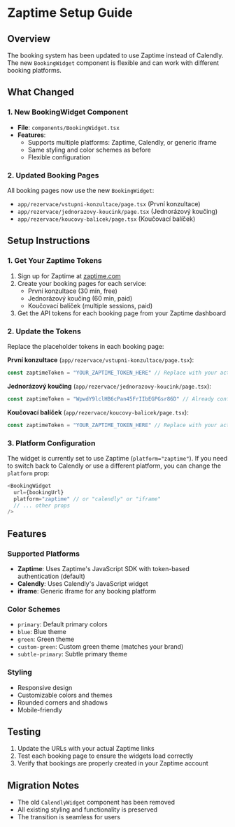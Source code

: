 # Zaptime Setup Guide

## Overview
The booking system has been updated to use Zaptime instead of Calendly. The new `BookingWidget` component is flexible and can work with different booking platforms.

## What Changed

### 1. New BookingWidget Component
- **File**: `components/BookingWidget.tsx`
- **Features**:
  - Supports multiple platforms: Zaptime, Calendly, or generic iframe
  - Same styling and color schemes as before
  - Flexible configuration

### 2. Updated Booking Pages
All booking pages now use the new `BookingWidget`:
- `app/rezervace/vstupni-konzultace/page.tsx` (První konzultace)
- `app/rezervace/jednorazovy-koucink/page.tsx` (Jednorázový koučing)
- `app/rezervace/koucovy-balicek/page.tsx` (Koučovací balíček)

## Setup Instructions

### 1. Get Your Zaptime Tokens
1. Sign up for Zaptime at [zaptime.com](https://zaptime.com)
2. Create your booking pages for each service:
   - První konzultace (30 min, free)
   - Jednorázový koučing (60 min, paid)
   - Koučovací balíček (multiple sessions, paid)
3. Get the API tokens for each booking page from your Zaptime dashboard

### 2. Update the Tokens
Replace the placeholder tokens in each booking page:

**První konzultace** (`app/rezervace/vstupni-konzultace/page.tsx`):
```typescript
const zaptimeToken = "YOUR_ZAPTIME_TOKEN_HERE" // Replace with your actual Zaptime token
```

**Jednorázový koučing** (`app/rezervace/jednorazovy-koucink/page.tsx`):
```typescript
const zaptimeToken = "WpwdY9lclHB6cPan45FrIIbEGPGsr86D" // Already configured
```

**Koučovací balíček** (`app/rezervace/koucovy-balicek/page.tsx`):
```typescript
const zaptimeToken = "YOUR_ZAPTIME_TOKEN_HERE" // Replace with your actual Zaptime token
```

### 3. Platform Configuration
The widget is currently set to use Zaptime (`platform="zaptime"`). If you need to switch back to Calendly or use a different platform, you can change the `platform` prop:

```typescript
<BookingWidget 
  url={bookingUrl}
  platform="zaptime" // or "calendly" or "iframe"
  // ... other props
/>
```

## Features

### Supported Platforms
- **Zaptime**: Uses Zaptime's JavaScript SDK with token-based authentication (default)
- **Calendly**: Uses Calendly's JavaScript widget
- **iframe**: Generic iframe for any booking platform

### Color Schemes
- `primary`: Default primary colors
- `blue`: Blue theme
- `green`: Green theme
- `custom-green`: Custom green theme (matches your brand)
- `subtle-primary`: Subtle primary theme

### Styling
- Responsive design
- Customizable colors and themes
- Rounded corners and shadows
- Mobile-friendly

## Testing
1. Update the URLs with your actual Zaptime links
2. Test each booking page to ensure the widgets load correctly
3. Verify that bookings are properly created in your Zaptime account

## Migration Notes
- The old `CalendlyWidget` component has been removed
- All existing styling and functionality is preserved
- The transition is seamless for users
